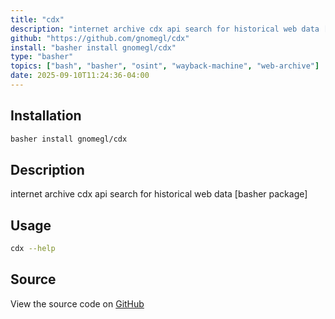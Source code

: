 ```yaml
---
title: "cdx"
description: "internet archive cdx api search for historical web data [basher package]"
github: "https://github.com/gnomegl/cdx"
install: "basher install gnomegl/cdx"
type: "basher"
topics: ["bash", "basher", "osint", "wayback-machine", "web-archive"]
date: 2025-09-10T11:24:36-04:00
---
```


## Installation

```bash
basher install gnomegl/cdx
```

## Description

internet archive cdx api search for historical web data [basher package]

## Usage

```bash
cdx --help
```

## Source

View the source code on [GitHub](https://github.com/gnomegl/cdx)
